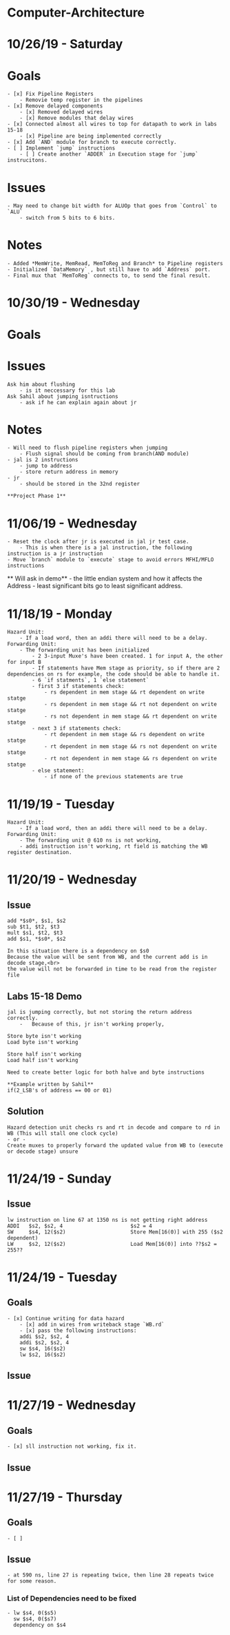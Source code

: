 # Computer-Architecture

# 10/26/19 - Saturday

# Goals
	- [x] Fix Pipeline Registers
		- Removie temp register in the pipelines
	- [x] Remove delayed components
		- [x] Removed delayed wires
		- [x] Remove modules that delay wires
	- [x] Connected almost all wires to top for datapath to work in labs 15-18
		- [x] Pipeline are being implemented correctly
	- [x] Add `AND` module for branch to execute correctly.
	- [ ] Implement `jump` instructions
		- [ ] Create another `ADDER` in Execution stage for `jump` instrucitons.
		
# Issues
	- May need to change bit width for ALUOp that goes from `Control` to `ALU`
		- switch from 5 bits to 6 bits.

# Notes
	- Added *MemWrite, MemRead, MemToReg and Branch* to Pipeline registers
	- Initialized `DataMemory` , but still have to add `Address` port.
	- Final mux that `MemToReg` connects to, to send the final result.
	
# 10/30/19 - Wednesday

# Goals
	
# Issues
	Ask him about flushing
		- is it neccessary for this lab
	Ask Sahil about jumping isntructions
		- ask if he can explain again about jr

# Notes
	- Will need to flush pipeline registers when jumping
		- Flush signal should be coming from branch(AND module)
	- jal is 2 instructions
		- jump to address
		- store return address in memory
	- jr
		- should be stored in the 32nd register

	**Project Phase 1**
	
# 11/06/19 - Wednesday
	- Reset the clock after jr is executed in jal jr test case.
		- This is when there is a jal instruction, the following instruction is a jr instruction
	- Move `branch` module to `execute` stage to avoid errors MFHI/MFLO instructions
** Will ask in demo**
	- the little endian system and how it affects the Address
		- least significant bits go to least significant address.
		
# 11/18/19 - Monday
	Hazard Unit:
		- If a load word, then an addi there will need to be a delay.
	Forwarding Unit:
		- The forwarding unit has been initialized
			- 2 3-input Muxe's have been created. 1 for input A, the other for input B
			- If statements have Mem stage as priority, so if there are 2 dependencies on rs for example, the code should be able to handle it.
			- 6 `if statments`, 1 `else statement`
			- first 3 if statements check:
				- rs dependent in mem stage && rt dependent on write statge
				- rs dependent in mem stage && rt not dependent on write statge
				- rs not dependent in mem stage && rt dependent on write statge
			- next 3 if statements check:
				- rt dependent in mem stage && rs dependent on write statge
				- rt dependent in mem stage && rs not dependent on write statge
				- rt not dependent in mem stage && rs dependent on write statge
			- else statement:
				- if none of the previous statements are true
				
# 11/19/19 - Tuesday
	Hazard Unit:
		- If a load word, then an addi there will need to be a delay.
	Forwarding Unit:
		- The forwarding unit @ 610 ns is not working, 
		- addi instruction isn't working, rt field is matching the WB register destination.
		
# 11/20/19 - Wednesday

## Issue
	add *$s0*, $s1, $s2
	sub $t1, $t2, $t3
	mult $s1, $t2, $t3
	add $s1, *$s0*, $s2
	
	In this situation there is a dependency on $s0
	Because the value will be sent from WB, and the current add is in decode stage,<br>
	the value will not be forwarded in time to be read from the register file

## Labs 15-18 Demo
	jal is jumping correctly, but not storing the return address correctly.
		-	Because of this, jr isn't working properly,
	
	Store byte isn't working
	Load byte isn't working
	
	Store half isn't working
	Load half isn't working
	
	Need to create better logic for both halve and byte instructions
	
	**Example written by Sahil**
	if(2_LSB's of address == 00 or 01)
	
## Solution
	Hazard detection unit checks rs and rt in decode and compare to rd in WB (This will stall one clock cycle)
	- or -
	Create muxes to properly forward the updated value from WB to (execute or decode stage) unsure
# 11/24/19 - Sunday

## Issue
	lw instruction on line 67 at 1350 ns is not getting right address
	ADDI   $s2, $s2, 4						$s2 = 4
	SW     $s4, 12($s2)						Store Mem[16(0)] with 255 ($s2 dependent)
	LW     $s2, 12($s2)						Load Mem[16(0)] into ??$s2 = 255??
	
# 11/24/19 - Tuesday

## Goals
	- [x] Continue writing for data hazard
		- [x] add in wires from writeback stage `WB.rd`
		- [x] pass the following instructions:
		addi $s2, $s2, 4
		addi $s2, $s2, 4
		sw $s4, 16($s2)
		lw $s2, 16($s2)
		
## Issue

# 11/27/19 - Wednesday

## Goals
	- [x] sll instruction not working, fix it.
## Issue

# 11/27/19 - Thursday

## Goals
	- [ ] 
## Issue
	- at 590 ns, line 27 is repeating twice, then line 28 repeats twice for some reason.
	
### List of Dependencies need to be fixed
	- lw $s4, 0($s5)
	  sw $s4, 0($s7)
	  dependency on $s4